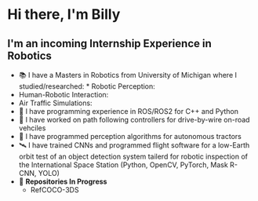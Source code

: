 # Hi there, I'm Billy


## I'm an incoming  Internship Experience in Robotics

* :books: I have a Masters in Robotics from University of Michigan where I studied/researched:
       * Robotic Perception: 
* Human-Robotic Interaction: 
* Air Traffic Simulations: 
* :robot: I have programming experience in ROS/ROS2 for C++ and Python
* :car: I have worked on path following controllers for drive-by-wire on-road vehciles
* :tractor: I have programmed perception algorithms for autonomous tractors
* :artificial_satellite: I have trained CNNs and programmed flight software for a low-Earth orbit test of an object detection system tailerd for robotic inspection of the International Space Station (Python, OpenCV, PyTorch, Mask R-CNN, YOLO)
* :wrench: **Repositories In Progress** 
  * RefCOCO-3DS
